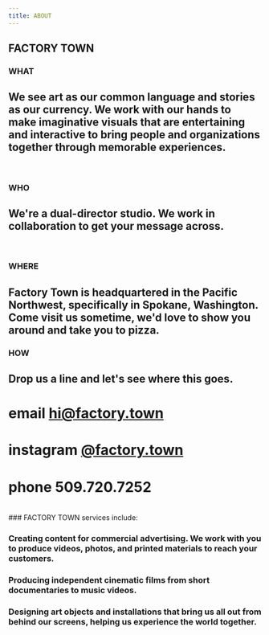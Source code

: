 ```yaml
---
title: ABOUT
---
```


## FACTORY TOWN


### WHAT

## We see art as our common language and stories as our currency. We work with our hands to make imaginative visuals that are entertaining and interactive to bring people and organizations together through memorable experiences. 

<BR>

### WHO

## We're a dual-director studio. We work in collaboration to get your message across. 

<BR>

### WHERE

## Factory Town is headquartered in the Pacific Northwest, specifically in Spokane, Washington. Come visit us sometime, we'd love to show you around and take you to pizza.

### HOW

## Drop us a line and let's see where this goes. <BR>

# email <a href="mailto:hi@factory.town" class="js-no-ajax">hi@factory.town</a>

# instagram [@factory.town](http://instagram.com/factory.town)

# phone 509.720.7252

<BR> 
### FACTORY TOWN services include:
 
### Creating content for commercial advertising. We work with you to produce videos, photos, and printed materials to reach your customers.
### Producing independent cinematic films from short documentaries to music videos. 
### Designing art objects and installations that bring us all out from behind our screens, helping us experience the world together.

<BR>


